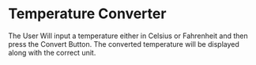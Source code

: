 # Temperature  Converter

The User Will input a temperature either in Celsius or Fahrenheit and then press the Convert Button. The converted temperature will be displayed along with the correct unit. 
